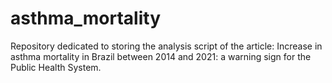 # asthma_mortality
Repository dedicated to storing the analysis script of the article: Increase in asthma mortality in Brazil between 2014 and 2021: a warning sign for the Public Health System.
